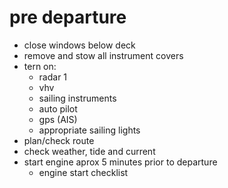 # pre departure

- close windows below deck
- remove and stow all instrument covers
- tern on:
    * radar 1
    * vhv
    * sailing instruments
    * auto pilot
    * gps (AIS)
    * appropriate sailing lights
- plan/check route
- check weather, tide and current
- start engine aprox 5 minutes prior to departure
    * engine start checklist
